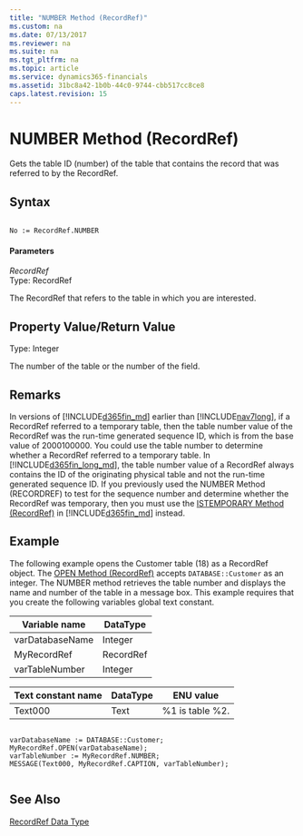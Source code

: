 ```yaml
---
title: "NUMBER Method (RecordRef)"
ms.custom: na
ms.date: 07/13/2017
ms.reviewer: na
ms.suite: na
ms.tgt_pltfrm: na
ms.topic: article
ms.service: dynamics365-financials
ms.assetid: 31bc8a42-1b0b-44c0-9744-cbb517cc8ce8
caps.latest.revision: 15
---
```


 

# NUMBER Method (RecordRef)
Gets the table ID \(number\) of the table that contains the record that was referred to by the RecordRef.  
  
## Syntax  
  
```  
  
No := RecordRef.NUMBER  
```  
  
#### Parameters  
 *RecordRef*  
 Type: RecordRef  
  
 The RecordRef that refers to the table in which you are interested.  
  
## Property Value/Return Value  
 Type: Integer  
  
 The number of the table or the number of the field.  
  
## Remarks  
 In versions of [!INCLUDE[d365fin_md](../includes/d365fin_md.md)] earlier than [!INCLUDE[nav7long](../includes/nav7long_md.md)], if a RecordRef referred to a temporary table, then the table number value of the RecordRef was the run-time generated sequence ID, which is from the base value of 2000100000. You could use the table number to determine whether a RecordRef referred to a temporary table. In [!INCLUDE[d365fin_long_md](../includes/d365fin_long_md.md)], the table number value of a RecordRef always contains the ID of the originating physical table and not the run-time generated sequence ID. If you previously used the NUMBER Method \(RECORDREF\) to test for the sequence number and determine whether the RecordRef was temporary, then you must use the [ISTEMPORARY Method \(RecordRef\)](devenv-ISTEMPORARY-Method-RecordRef.md) in [!INCLUDE[d365fin_md](../includes/d365fin_md.md)] instead.  
  
## Example  
 The following example opens the Customer table \(18\) as a RecordRef object. The [OPEN Method \(RecordRef\)](devenv-OPEN-Method-RecordRef.md) accepts `DATABASE::Customer` as an integer. The NUMBER method retrieves the table number and displays the name and number of the table in a message box. This example requires that you create the following variables global text constant.  
  
|Variable name|DataType|  
|-------------------|--------------|  
|varDatabaseName|Integer|  
|MyRecordRef|RecordRef|  
|varTableNumber|Integer|  
  
|Text constant name|DataType|ENU value|  
|------------------------|--------------|---------------|  
|Text000|Text|%1 is table %2.|  
  
```  
  
varDatabaseName := DATABASE::Customer;  
MyRecordRef.OPEN(varDatabaseName);  
varTableNumber := MyRecordRef.NUMBER;  
MESSAGE(Text000, MyRecordRef.CAPTION, varTableNumber);  
  
```  
  
## See Also  
 [RecordRef Data Type](../datatypes/devenv-RecordRef-Data-Type.md)